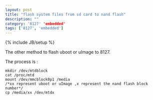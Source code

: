 ```yaml
---
layout: post
title: "flash system files from sd card to nand flash"
description: ""
category: '8127' 'embedded'
tags: ['8127', 'embedded']
---
```

{% include JB/setup %}

The other method to flash uboot or uImage to 8127.

The process is :

    mkdir /dev/mtdblock
    cat /proc/mtd
    mount /dev/mmcblock0p1 /media
    /*xx represent uboot or uImage ,x represent the nand flash block number*/
    cp /media/xx /dev/mtdx 
